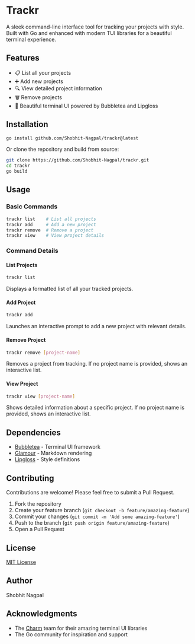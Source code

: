 # Trackr

A sleek command-line interface tool for tracking your projects with style. Built with Go and enhanced with modern TUI libraries for a beautiful terminal experience.

## Features

- 📋 List all your projects
- ➕ Add new projects
- 🔍 View detailed project information
- 🗑️ Remove projects
- 💅 Beautiful terminal UI powered by Bubbletea and Lipgloss

## Installation

```bash
go install github.com/Shobhit-Nagpal/trackr@latest
```

Or clone the repository and build from source:

```bash
git clone https://github.com/Shobhit-Nagpal/trackr.git
cd trackr
go build
```

## Usage

### Basic Commands

```bash
trackr list    # List all projects
trackr add     # Add a new project
trackr remove  # Remove a project
trackr view    # View project details
```

### Command Details

#### List Projects
```bash
trackr list
```
Displays a formatted list of all your tracked projects.

#### Add Project
```bash
trackr add
```
Launches an interactive prompt to add a new project with relevant details.

#### Remove Project
```bash
trackr remove [project-name]
```
Removes a project from tracking. If no project name is provided, shows an interactive list.

#### View Project
```bash
trackr view [project-name]
```
Shows detailed information about a specific project. If no project name is provided, shows an interactive list.

## Dependencies

- [Bubbletea](https://github.com/charmbracelet/bubbletea) - Terminal UI framework
- [Glamour](https://github.com/charmbracelet/glamour) - Markdown rendering
- [Lipgloss](https://github.com/charmbracelet/lipgloss) - Style definitions

## Contributing

Contributions are welcome! Please feel free to submit a Pull Request.

1. Fork the repository
2. Create your feature branch (`git checkout -b feature/amazing-feature`)
3. Commit your changes (`git commit -m 'Add some amazing-feature'`)
4. Push to the branch (`git push origin feature/amazing-feature`)
5. Open a Pull Request

## License

[MIT License](LICENSE)

## Author

Shobhit Nagpal

## Acknowledgments

- The [Charm](https://charm.sh/) team for their amazing terminal UI libraries
- The Go community for inspiration and support
